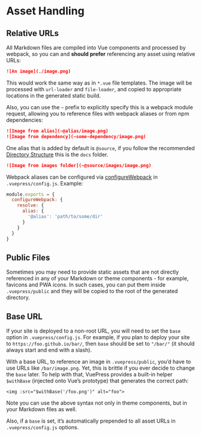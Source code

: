 # Asset Handling

## Relative URLs

All Markdown files are compiled into Vue components and processed by webpack, so you can and **should prefer** referencing any asset using relative URLs:

``` md
![An image](./image.png)
```

This would work the same way as in `*.vue` file templates. The image will be processed with `url-loader` and `file-loader`, and copied to appropriate locations in the generated static build.

Also, you can use the `~` prefix to explicitly specify this is a webpack module request, allowing you to reference files with webpack aliases or from npm dependencies:

``` md
![Image from alias](~@alias/image.png)
![Image from dependency](~some-dependency/image.png)
```

One alias that is added by default is `@source`, if you follow the recommended [Directory Structure](./directory-structure.md) this is the `docs` folder. 

``` md
![Image from images folder](~@source/images/image.png)
```

Webpack aliases can be configured via [configureWebpack](../config/README.md#configurewebpack) in `.vuepress/config.js`. Example:

``` js
module.exports = {
  configureWebpack: {
    resolve: {
      alias: {
        '@alias': 'path/to/some/dir'
      }
    }
  }
}
```

## Public Files

Sometimes you may need to provide static assets that are not directly referenced in any of your Markdown or theme components - for example, favicons and PWA icons. In such cases, you can put them inside `.vuepress/public` and they will be copied to the root of the generated directory.

## Base URL

If your site is deployed to a non-root URL, you will need to set the `base` option in `.vuepress/config.js`. For example, if you plan to deploy your site to `https://foo.github.io/bar/`, then `base` should be set to `"/bar/"` (it should always start and end with a slash).

With a base URL, to reference an image in `.vuepress/public`, you’d have to use URLs like `/bar/image.png`. Yet, this is brittle if you ever decide to change the `base` later. To help with that, VuePress provides a built-in helper `$withBase` (injected onto Vue’s prototype) that generates the correct path:

``` vue
<img :src="$withBase('/foo.png')" alt="foo">
```

Note you can use the above syntax not only in theme components, but in your Markdown files as well.

Also, if a `base` is set, it’s automatically prepended to all asset URLs in `.vuepress/config.js` options.
